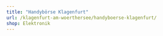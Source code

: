 ```yaml
---
title: "Handybörse Klagenfurt"
url: /klagenfurt-am-woerthersee/handyboerse-klagenfurt/
shop: Elektronik
---
```

